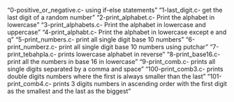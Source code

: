 “0-positive_or_negative.c- using if-else statements”
“1-last_digit.c- get the last digit of a random number”
“2-print_alphabet.c- Print the alphabet in lowercase”
“3-print_alphabets.c- Print the alphabet in lowercase and uppercase”
“4-print_alphabt.c- Print the alphabet in lowercase except e and q”
“5-print_numbers.c- print all single digit base 10 numbers”
“6-print_numberz.c- print all single digit base 10 numbers using putchar”
“7-print_tebahpla.c- prints lowercase alphabet in reverse”
“8-print_base16.c- print all the numbers in base 16 in lowercase”
“9-print_comb.c- prints all single digits separated by a comma and space”
“100-print_comb3.c- prints double digits numbers where the first is always smaller than the last”
“101-print_comb4.c- prints 3 digits numbers in ascending order with the first digit as the smallest and the last as the biggest”
